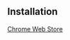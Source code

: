 ## Installation
[Chrome Web Store](https://chrome.google.com/webstore/detail/smart-tomato/nifehghifgpkhammhggdigiknkfoegdn?hl=en-GB&authuser=2)